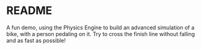 # README

A fun demo, using the Physics Engine to build an advanced simulation of a bike, with a person pedaling on it. Try to cross the finish line without falling and as fast as possible!

